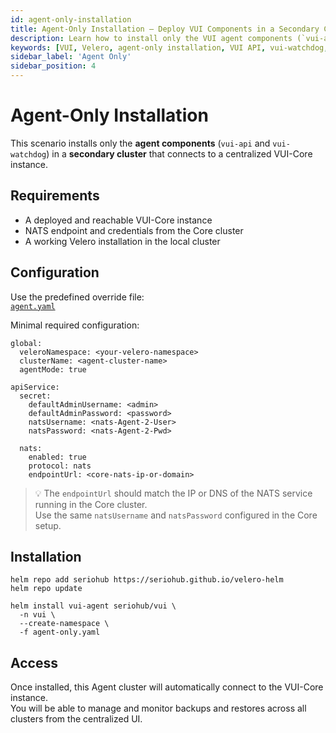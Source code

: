```yaml
---
id: agent-only-installation
title: Agent-Only Installation – Deploy VUI Components in a Secondary Cluster
description: Learn how to install only the VUI agent components (`vui-api` and `vui-watchdog`) in a secondary Kubernetes cluster and connect them to a centralized VUI-Core instance.
keywords: [VUI, Velero, agent-only installation, VUI API, vui-watchdog, secondary cluster, VUI architecture]
sidebar_label: 'Agent Only'
sidebar_position: 4
---
```


# Agent-Only Installation

This scenario installs only the **agent components** (`vui-api` and `vui-watchdog`) in a **secondary cluster** that connects to a centralized VUI-Core instance.

## Requirements

- A deployed and reachable VUI-Core instance
- NATS endpoint and credentials from the Core cluster
- A working Velero installation in the local cluster

## Configuration

Use the predefined override file:  
[`agent.yaml`](https://github.com/seriohub/velero-helm/blob/main/examples/overrides/agent.yaml)

Minimal required configuration:

```
global:
  veleroNamespace: <your-velero-namespace>
  clusterName: <agent-cluster-name>
  agentMode: true

apiService:
  secret:
    defaultAdminUsername: <admin>
    defaultAdminPassword: <password>
    natsUsername: <nats-Agent-2-User>
    natsPassword: <nats-Agent-2-Pwd>

  nats:
    enabled: true
    protocol: nats
    endpointUrl: <core-nats-ip-or-domain>
```

> 💡 The `endpointUrl` should match the IP or DNS of the NATS service running in the Core cluster.  
> Use the same `natsUsername` and `natsPassword` configured in the Core setup.

## Installation

``` shell
helm repo add seriohub https://seriohub.github.io/velero-helm
helm repo update

helm install vui-agent seriohub/vui \
  -n vui \
  --create-namespace \
  -f agent-only.yaml
```

## Access

Once installed, this Agent cluster will automatically connect to the VUI-Core instance.  
You will be able to manage and monitor backups and restores across all clusters from the centralized UI.
